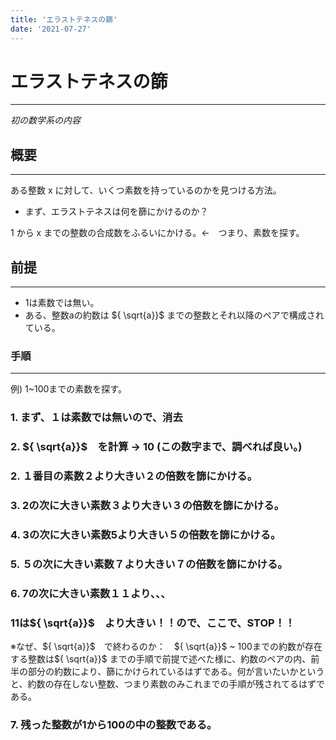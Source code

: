 ```yaml
---
title: 'エラストテネスの篩'
date: '2021-07-27'
---
```


# エラストテネスの篩
---
*初の数学系の内容*

## 概要

---

ある整数 x に対して、いくつ素数を持っているのかを見つける方法。

- まず、エラストテネスは何を篩にかけるのか？

1 から x までの整数の合成数をふるいにかける。←　つまり、素数を探す。

## 前提

---

- 1は素数では無い。
- ある、整数aの約数は ${ \sqrt{a}}$ までの整数とそれ以降のペアで構成されている。

### 手順

---

例) 1~100までの素数を探す。

### 1.  まず、１は素数では無いので、消去

### 2. ${ \sqrt{a}}$　を計算 → 10 (この数字まで、調べれば良い。)

### 2. １番目の素数２より大きい２の倍数を篩にかける。

### 3. 2の次に大きい素数３より大きい３の倍数を篩にかける。

### 4. 3の次に大きい素数5より大きい５の倍数を篩にかける。

### 5. ５の次に大きい素数７より大きい７の倍数を篩にかける。

### 6. 7の次に大きい素数１１より、、、

### 11は${ \sqrt{a}}$　より大きい！！ので、ここで、STOP！！

※なぜ、${ \sqrt{a}}$　で終わるのか：　${ \sqrt{a}}$ ~ 100までの約数が存在する整数は${ \sqrt{a}}$ までの手順で前提で述べた様に、約数のペアの内、前半の部分の約数により、篩にかけられているはずである。何が言いたいかというと、約数の存在しない整数、つまり素数のみこれまでの手順が残されてるはずである。

### 7. 残った整数が1から100の中の整数である。